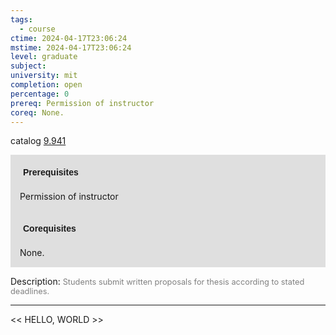 ```yaml
---
tags:
  - course
ctime: 2024-04-17T23:06:24
mstime: 2024-04-17T23:06:24
level: graduate
subject: 
university: mit
completion: open
percentage: 0
prereq: Permission of instructor
coreq: None.
---
```


catalog [9.941](http://student.mit.edu/catalog/m9b.html#9.941)

<span style="display: block; padding: 15px; background-color: rgb(100, 100, 100, 0.2);"><font id="m_prereq3834_0" style="display: block; font-family: Arial, sans-serif; font-weight: bold; padding: 5px">Prerequisites</font><br><span id="prereq3834_0">Permission of instructor</span></span>
<span style="display: block; padding: 15px; background-color: rgb(100, 100, 100, 0.2);"><font id="m_coreq3834_0" style="display: block; font-family: Arial, sans-serif; font-weight: bold; padding: 5px">Corequisites</font><br><span id="coreq3834_0">None.</span></span>

<font style="">Description:</font>
<font style="color: grey; font-size: 0.8rem;">Students submit written proposals for thesis according to stated deadlines.</font>



---

<< HELLO, WORLD >>
